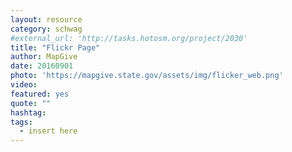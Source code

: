 ```yaml
---
layout: resource
category: schwag
#external_url: 'http://tasks.hotosm.org/project/2030'
title: "Flickr Page"
author: MapGive
date: 20160901
photo: 'https://mapgive.state.gov/assets/img/flicker_web.png'
video: 
featured: yes
quote: ""
hashtag:
tags:
  - insert here
---
```

